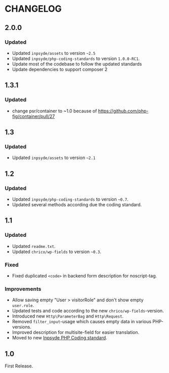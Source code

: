 # CHANGELOG

## 2.0.0

### Updated
- Updated `inpsyde/assets` to version `~2.5`
- Updated `inpsyde/php-coding-standards` to version `1.0.0-RC1`.
- Update most of the codebase to follow the updated standards
- Update dependencies to support composer 2


## 1.3.1

### Updated
- change psr/container to ~1.0 because of https://github.com/php-fig/container/pull/27

## 1.3

### Updated
- Updated `inpsyde/assets` to version `~2.1`

## 1.2

### Updated
- Updated `inpsyde/php-coding-standards` to version `~0.7`.
- Updated several methods according due the coding standard.

## 1.1

### Updated
- Updated `readme.txt`.
- Updated `chrico/wp-fields` to version `~0.3`.

### Fixed
- Fixed duplicated `<code>` in backend form description for noscript-tag.

### Improvements
- Allow saving empty "User > visitorRole" and don't show empty `user.role`.
- Updated tests and code according to the new `chrico/wp-fields`-version.
- Introduced new `Http\ParameterBag` and `Http\Request`.
- Removed `filter_input`-usage which causes empty data in various PHP-versions.
- Improved description for multisite-field for easier translation.
- Moved to new [Inpsyde PHP Coding standard](https://github.com/inpsyde/php-coding-standards).

## 1.0

First Release.
